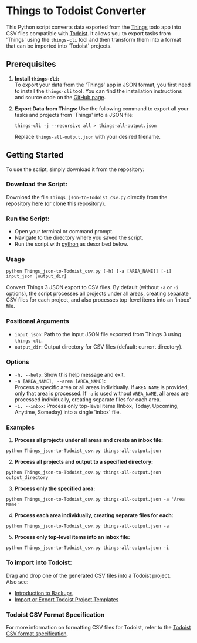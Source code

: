 # Things to Todoist Converter

This Python script converts data exported from the [Things](https://culturedcode.com/things/) todo app into CSV files compatible with [Todoist](https://todoist.com). It allows you to export tasks from 'Things' using the `things-cli` tool and then transform them into a format that can be imported into 'Todoist' projects.

## Prerequisites

1. **Install `things-cli`:**  
   To export your data from the 'Things' app in JSON format, you first need to install the `things-cli` tool. You can find the installation instructions and source code on the [GitHub page](https://github.com/thingsapi/things-cli).

2. **Export Data from Things:**
   Use the following command to export all your tasks and projects from 'Things' into a JSON file:

   ```shell
   things-cli -j --recursive all > things-all-output.json
   ```

   Replace `things-all-output.json` with your desired filename.

## Getting Started

To use the script, simply download it from the repository:

### **Download the Script:**  
   Download the file `Things_json-to-Todoist_csv.py` directly from the repository [here](https://github.com/hschot/Things_json-to-Todoist_csv/blob/main/Things_json-to-Todoist_csv.py) (or clone this repository).

### **Run the Script:**
   - Open your terminal or command prompt.
   - Navigate to the directory where you saved the script.
   - Run the script with [python](https://www.python.org) as described below.

### Usage

```
python Things_json-to-Todoist_csv.py [-h] [-a [AREA_NAME]] [-i] input_json [output_dir]
```

Convert Things 3 JSON export to CSV files. By default (without `-a` or `-i` options), the script processes all projects under all areas, creating separate CSV files for each project, and also processes top-level items into an 'inbox' file.

### Positional Arguments

- `input_json`: Path to the input JSON file exported from Things 3 using `things-cli`.
- `output_dir`: Output directory for CSV files (default: current directory).

### Options

- `-h, --help`: Show this help message and exit.
- `-a [AREA_NAME], --area [AREA_NAME]`:  
  Process a specific area or all areas individually. If `AREA_NAME` is provided, only that area is processed. If `-a` is used without `AREA_NAME`, all areas are processed individually, creating separate files for each area.
- `-i, --inbox`: Process only top-level items (Inbox, Today, Upcoming, Anytime, Someday) into a single 'inbox' file.

### Examples

1. **Process all projects under all areas and create an inbox file:**
```shell
python Things_json-to-Todoist_csv.py things-all-output.json
```

2. **Process all projects and output to a specified directory:**
```shell
python Things_json-to-Todoist_csv.py things-all-output.json output_directory
```

3. **Process only the specified area:**
```shell
python Things_json-to-Todoist_csv.py things-all-output.json -a 'Area Name'
```

4. **Process each area individually, creating separate files for each:**
```shell
python Things_json-to-Todoist_csv.py things-all-output.json -a
```

5. **Process only top-level items into an inbox file:**
```shell
python Things_json-to-Todoist_csv.py things-all-output.json -i
```

### To import into Todoist:

Drag and drop one of the generated CSV files into a Todoist project.  
Also see: 
- [Introduction to Backups](https://todoist.com/help/articles/introduction-to-backups)
- [Import or Export Todoist Project Templates](https://todoist.com/help/articles/import-or-export-todoist-project-templates)


### Todoist CSV Format Specification

For more information on formatting CSV files for Todoist, refer to the [Todoist CSV format specification](https://todoist.com/help/articles/format-a-csv-file-to-import-into-todoist).

